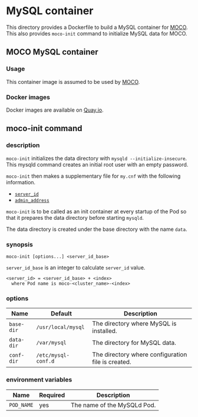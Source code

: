 # MySQL container

This directory provides a Dockerfile to build a MySQL container for [MOCO](https://github.com/cybozu-go/moco).
This also provides `moco-init` command to initialize MySQL data for MOCO.

## MOCO MySQL container

### Usage

This container image is assumed to be used by [MOCO](https://github.com/cybozu-go/moco).

### Docker images

Docker images are available on [Quay.io](https://quay.io/repository/cybozu/mysql).

## moco-init command

### description

`moco-init` initializes the data directory with `mysqld --initialize-insecure`.
This mysqld command creates an initial root user with an empty password.

`moco-init` then makes a supplementary file for `my.cnf` with the following information.

* [`server_id`](https://dev.mysql.com/doc/refman/8.0/en/replication-options.html#sysvar_server_id)
* [`admin_address`](https://dev.mysql.com/doc/refman/8.0/en/server-system-variables.html#sysvar_admin_address)

`moco-init` is to be called as an init container at every startup of the Pod so that it prepares the data directory before starting `mysqld`.

The data directory is created under the base directory with the name `data`.

### synopsis

```
moco-init [options...] <server_id_base>
```

`server_id_base` is an integer to calculate `server_id` value.

```
<server_id> = <server_id_base> + <index>
  where Pod name is moco-<cluster_name>-<index> 
```

### options

| Name       | Default             | Description                                        |
| ---------- | ------------------- | -------------------------------------------------- |
| `base-dir` | `/usr/local/mysql`  | The directory where MySQL is installed.            |
| `data-dir` | `/var/mysql`        | The directory for MySQL data.                      |
| `conf-dir` | `/etc/mysql-conf.d` | The directory where configuration file is created. |

### environment variables

| Name       | Required | Description                 |
| ---------- | -------- | --------------------------- |
| `POD_NAME` | yes      | The name of the MySQLd Pod. |
